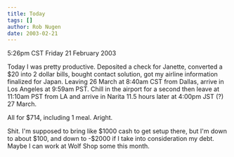 ```yaml
---
title: Today
tags: []
author: Rob Nugen
date: 2003-02-21
---
```


<p class=date>5:26pm CST Friday 21 February 2003</p>

<p>Today I was pretty productive.  Deposited a check for Janette,
converted a $20 into 2 dollar bills, bought contact solution, got my
airline information finalized for Japan.  Leaving 26 March at 8:40am CST from
Dallas, arrive in Los Angeles at 9:59am PST.  Chill in the airport for
a second then leave at 11:10am PST from LA and arrive in Narita 11.5
hours later at 4:00pm JST (?) 27 March.</p>

<p>All for $714, including 1 meal.  Aright.</p>

<p>Shit.  I'm supposed to bring like $1000 cash to get setup there,
but I'm down to about $100, and down to -$2000 if I take into
consideration my debt.  Maybe I can work at Wolf Shop some this
month.</p>

